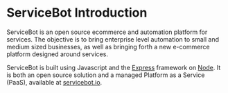 # ServiceBot Introduction

ServiceBot is an open source ecommerce and automation platform for services. The objective is to bring enterprise level automation to small and medium sized businesses, as well as bringing forth a new e-commerce platform designed around services.

ServiceBot is built using Javascript and the [Express](https://expressjs.com/) framework on [Node](https://nodejs.org). It is both an open source solution and a managed Platform as a Service (PaaS), available at [servicebot.io](http://servicebot.io/).

